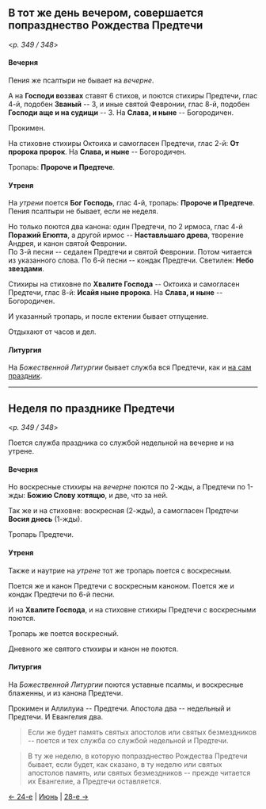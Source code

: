 
## В тот же день вечером, совершается попразднество Рождества Предтечи

<*p. 349 / 348*>

#### Вечерня

Пения же псалтыри не бывает на *вечерне*. 

А на **Господи воззвах** ставят 6 стихов, и поются стихиры Предтечи, глас 4-й, 
подобен **Званый** -- 3, и иные святой Февронии, глас 8-й, подобен **Господи аще и на судищи** -- 3. 
На **Слава, и ныне** -- Богородичен.  

Прокимен. 

На стиховне стихиры Октоиха и самогласен Предтечи, глас 2-й: **От пророка пророк**. 
На **Слава, и ныне** -- Богородичен. 

Тропарь: **Пророче и Предтече**. 

#### Утреня

На *утрени* поется **Бог Господь**, глас 4-й, тропарь: **Пророче и Предтече**. 
Пения псалтыри не бывает, если не неделя.  

Но только поются два канона: один Предтечи, по 2 ирмоса, глас 4-й **Поражий Егюпта**, а другой ирмос -- 
**Наставльшаго древа**, творение Андрея, и канон святой Февронии.  
По 3-й песни -- седален Предтечи и святой Февронии. Потом читается из указанного слова. 
По 6-й песни -- кондак Предтечи. 
Светилен: **Небо звездами**. 

Стихиры на стиховне по **Хвалите Господа** -- Октоиха и самогласен Предтечи, глас 8-й: **Исайя ныне пророка**. 
На **Слава, и ныне** -- Богородичен. 

И указанный тропарь, и после ектении бывает отпущение. 

Отдыхают от часов и дел. 

#### Литургия

На *Божественной Литургии* бывает служба вся Предтечи, как и [на сам праздник](06_24_AST.ru.md). 

---

## Неделя по празднике Предтечи

<*p. 349 / 348*>

Поется служба праздника со службой недельной на вечерне и на утрене. 

#### Вечерня

Но воскресные стихиры на *вечерне* поются по 2-жды, а Предтечи по 1-жды: **Божию Слову хотящю**, 
и две, что за ней. 

Так же и на стиховне: воскресная (2-жды), а самогласен Предтечи **Восия днесь** (1-жды). 

Тропарь Предтечи.

#### Утреня

Также и наутрие на *утрене* тот же тропарь поется с воскресным. 

Поется же и канон Предтечи с воскресным каноном. Поется же и кондак Предтечи по 6-й песни. 

И на **Хвалите Господа**, и на стиховне стихиры Предтечи с воскресными поются. 

Тропарь же поется воскресный. 

Дневного же святого стихиры и канон не поются. 

#### Литургия

На *Божественной Литургии* поются уставные псалмы, и воскресные блаженны, и из канона Предтечи. 

Прокимен и Аллилуиа -- Предтечи. Апостола два -- недельный и Предтечи. И Евангелия два. 

> Если же будет память святых апостолов или святых безмездников -- поется и тех служба со службой недельной 
> и Предтечи. 

> В ту же неделю, в которую попразднество Рождества Предтечи бывает, если будет, как сказано, 
> в ту неделю или святых апостолов память, или святых безмездников -- прежде читается их Евангелие, 
> а Предтечи оставляется. 


[← 24-е](06_24_AST.ru.md) | [Июнь](README.md#25-й) | [28-е →](06_28_AST.ru.md)
